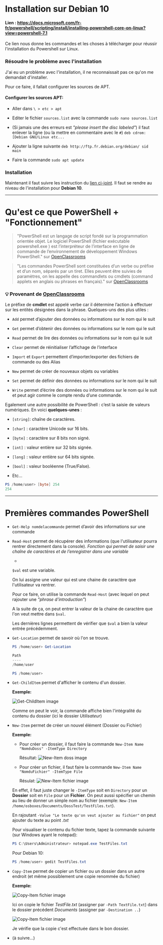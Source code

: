 # Installation sur Debian 10

#### Lien : https://docs.microsoft.com/fr-fr/powershell/scripting/install/installing-powershell-core-on-linux?view=powershell-7.1

Ce lien nous donne les commandes et les choses à télécharger pour réussir l'installation du Powershell sur Linux.

### Résoudre le problème avec l'installation

J'ai eu un problème avec l'installation, il ne reconnaissait pas ce qu'on me demandait d'installer.

Pour ce faire, il fallait configurer les sources de APT.

#### Configurer les sources APT:

- Aller dans `\ > etc > apt`
- Editer le fichier `sources.list` avec la commande `sudo nano sources.list`
- (Si jamais une des erreurs est *"please insert the disc labeled"*) il faut enlever la ligne (ou la mettre en commentaire avec le `#`) `deb cdrom:[Debian GNU/Linux etc...`
- Ajouter la ligne suivante `deb http://ftp.fr.debian.org/debian/ sid main`

- Faire la commande `sudo apt update`

### Installation

Maintenant il faut suivre les instruction du [lien ci-joint]( https://docs.microsoft.com/fr-fr/powershell/scripting/install/installing-powershell-core-on-linux?view=powershell-7.1). Il faut se rendre au niveau de l'installation pour **Debian 10**.

--------------

# Qu'est ce que PowerShell + "Fonctionnement"

> "PowerShell est un langage de script fondé sur la programmation orientée objet. Le logiciel PowerShell (fichier exécutable  powershell.exe  ) est l’interpréteur de l’interface en ligne de commande de l’environnement de développement Windows PowerShell." sur [OpenClassrooms]( https://openclassrooms.com/fr/courses/6344196-planifiez-vos-taches-avec-des-scripts-powershell-sur-windows-server/6527315-utilisez-les-commandes-de-base-de-powershell) 

> "Les commandes PowerShell sont constituées d’un verbe ou préfixe et d’un nom, séparés par un tiret. Elles peuvent être suivies de paramètres, on les appelle des commandlets ou cmdlets (command applets en anglais ou phrases en français)." sur [OpenClassrooms]( https://openclassrooms.com/fr/courses/6344196-planifiez-vos-taches-avec-des-scripts-powershell-sur-windows-server/6527315-utilisez-les-commandes-de-base-de-powershell) 

### :bulb: Provenant de [OpenClassrooms]( https://openclassrooms.com/fr/courses/6344196-planifiez-vos-taches-avec-des-scripts-powershell-sur-windows-server/6527315-utilisez-les-commandes-de-base-de-powershell)

Le préfixe de **cmdlet** est appelé verbe car il détermine l’action à effectuer sur les entités désignées dans la phrase. Quelques-uns des plus utiles :

- `Add`  permet d’ajouter des données ou informations sur le nom qui le suit

- `Get`  permet d’obtenir des données ou informations sur le nom qui le suit

- `Read`  permet de lire des données ou informations sur le nom qui le suit

- `Clear`  permet de réinitialiser l’affichage de l’interface 

- `Import` et `Export`  permettent d’importer/exporter des fichiers de commande ou des Alias

- `New`  permet de créer de nouveaux objets ou variables

- `Set`  permet de définir des données ou informations sur le nom qui le suit

- `Write`  permet d’écrire des données ou informations sur le nom qui le suit et peut agir comme le compte rendu d’une commande.


Egalement une autre possibilité de PowerShell : c’est la saisie de valeurs numériques. En voici **quelques-unes** :

- `[string]`: chaîne de caractères.

- `[char]`  : caractère Unicode sur 16 bits.

- `[byte]`  : caractère sur 8 bits non signé.

- `[int]`  : valeur entière sur 32 bits signée.

- `[long]`  : valeur entière sur 64 bits signée.

- `[bool]`  : valeur booléenne (True/False).

- Etc...

```powershell
PS /home/user> [byte] 254
254
```

-------------

# Premières commandes PowerShell

- `Get-Help nomdelacommande` permet d’avoir des informations sur une commande

 
- `Read-Host` permet de récupérer des informations (que l'utilisateur pourra rentrer directement dans la console).
*Fonction qui permet de saisir une chaîne de caractères et de l’enregistrer dans une variable*

  *
  `$val` est une variable.
  
  On lui assigne une valeur qui est une chaine de caractère que l'utilisateur va rentrer.
  
  Pour ce faire, on utilise la commande `Read-Host` (avec lequel on peut rajouter une *"phrase d'introduction"*)

  A la suite de ça, on peut entrer la valeur de la chaine de caractère que l'on veut mettre dans `$val`.

  Les dernières lignes permettent de vérifier que `$val` a bien la valeur entrée précédemment.

- `Get-Location` permet de savoir où l'on se trouve.

  
  ```powershell
  PS /home/user> Get-Location

  Path
  ----
  /home/user

  PS /home/user>
  ```

- `Get-ChildItem` permet d'afficher le contenu d'un dossier.

  **Exemple:**

  ![Get-ChildItem image](./Ressources/get-childitem.jpg)

  Comme on peut le voir, la commande affiche bien l'intégralité du contenu du dossier (ici le dossier *Utilisateur*)

- `New-Item` permet de créer un nouvel élément (Dossier ou Fichier)

  **Exemple:**
  - Pour créer un dossier, il faut faire la commande `New-Item Name "NomduDoss" -ItemType Directory`

    Résultat:
    ![New-Item doss image](./Ressources/creation-doss.jpg)

  - Pour créer un fichier, il faut faire la commande `New-Item Name "NomduFichier" -ItemType File`

    Résulat:
    ![New-Item fichier image](./Ressources/creation-fichier.jpg)

  En effet, il faut juste changer le `-ItemType` soit en `Directory` pour un **Dossier** soit en `File` pour un **Fichier**.
  On peut aussi spécifier un chemin au lieu de donner un simple nom au fichier (exemple: `New-Item /home/osboxes/Documents/DossTest/TestFiles.txt`).

  En rajoutant `-Value "Le texte qu'on veut ajouter au fichier"` on peut ajouter du texte au point *.txt*

  Pour visualiser le contenu du fichier texte, tapez la commande suivante (sur Windows ayant le notepad):

  ```powershell
  PS C:\Users\Administrateur> notepad.exe TestFiles.txt
  ```

  Pour Debian 10:

  ```powershell
  PS /home/user> gedit TestFiles.txt
  ```

- `Copy-Item` permet de copier un fichier ou un dossier dans un autre endroit (et même possiblement une copie renommée du fichier)
  
  **Exemple:**

  ![Copy-Item fichier image](./Ressources/Copy-item.jpg)

  Ici on copie le fichier *TestFile.txt* (assigner par `-Path TextFile.txt`) dans le dossier précédent *Documents* (assigner par `-Destination ..`) 

  ![Copy-Item fichier image](./Ressources/Copy-item_part2.jpg)

  Je vérifie que la copie c'est effectuée dans le bon dossier.

- (à suivre...)

